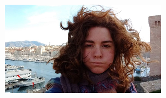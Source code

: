 ![This is me, Marina](https://raw.githubusercontent.com/marandnie/MarAndNie.github.io/main/pelo.jpg)